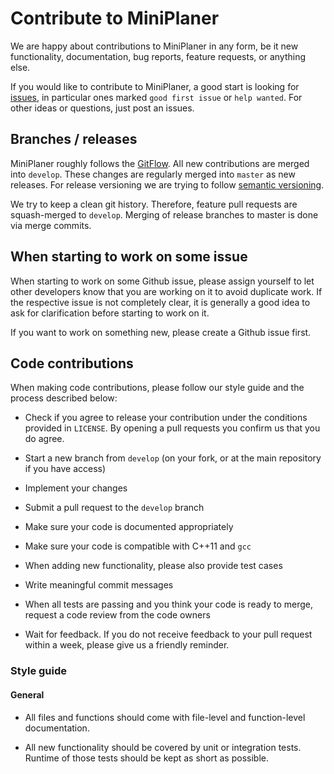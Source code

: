 # Contribute to MiniPlaner


We are happy about contributions to MiniPlaner in any form, be it new functionality, documentation, bug reports, feature requests, or anything else.

If you would like to contribute to MiniPlaner, a good start is looking for [issues](https://github.com/yannikschaelte/MiniPlaner/issues), in particular ones marked `good first issue` or `help wanted`. For other ideas or questions, just post an issues.


## Branches / releases

MiniPlaner roughly follows the
[GitFlow](https://nvie.com/posts/a-successful-git-branching-model/). All new
contributions are merged into `develop`. These changes are regularly merged
into `master` as new releases. For release versioning we are trying to follow
[semantic versioning](https://semver.org/).

We try to keep a clean git history. Therefore, feature pull requests are
squash-merged to `develop`. Merging of release branches to master is done via
merge commits.


## When starting to work on some issue

When starting to work on some Github issue, please assign yourself to let other
developers know that you are working on it to avoid duplicate work. If the
respective issue is not completely clear, it is generally a good idea to ask
for clarification before starting to work on it.

If you want to work on something new, please create a Github issue first.


## Code contributions

When making code contributions, please follow our style guide and the process
described below:

* Check if you agree to release your contribution under the conditions provided
  in `LICENSE`. By opening a pull requests you confirm us that you do agree.
  
* Start a new branch from `develop` (on your fork, or at the main
  repository if you have access)

* Implement your changes

* Submit a pull request to the `develop` branch

* Make sure your code is documented appropriately

* Make sure your code is compatible with C++11 and `gcc`

* When adding new functionality, please also provide test cases

* Write meaningful commit messages

* When all tests are passing and you think your code is ready to merge,
  request a code review from the code owners

* Wait for feedback. If you do not receive feedback to your pull request within
  a week, please give us a friendly reminder.


### Style guide


#### General

* All files and functions should come with file-level and function-level
  documentation.
  
* All new functionality should be covered by unit or integration tests. Runtime
  of those tests should be kept as short as possible. 
